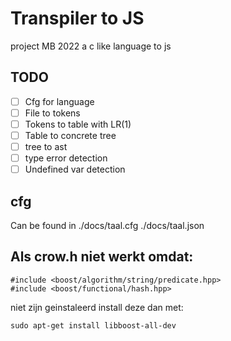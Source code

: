 # Transpiler to JS
project MB 2022 a c like language to js

## TODO
- [ ] Cfg for language
- [ ] File to tokens
- [ ] Tokens to table with LR(1)
- [ ] Table to concrete tree
- [ ] tree to ast
- [ ] type error detection
- [ ] Undefined var detection

## cfg
Can be found in
./docs/taal.cfg
./docs/taal.json

## Als crow.h niet werkt omdat:
```
#include <boost/algorithm/string/predicate.hpp>
#include <boost/functional/hash.hpp>
```
niet zijn geinstaleerd
install deze dan met:
```
sudo apt-get install libboost-all-dev
```

